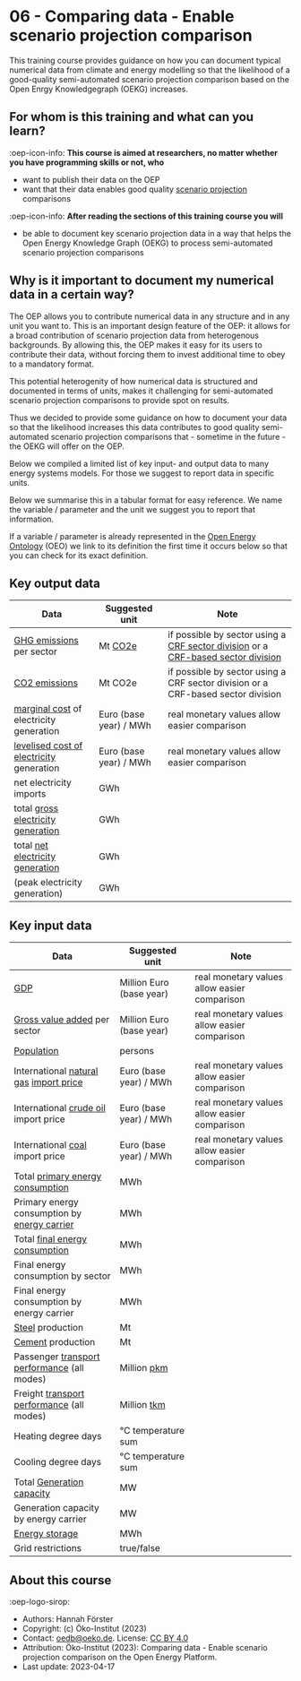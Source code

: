 # 06 - Comparing data - Enable scenario projection comparison

This training course provides guidance on how you can document typical numerical data from climate and energy modelling so
that the likelihood of a good-quality semi-automated scenario projection comparison based on the Open Enrgy Knowledgegraph (OEKG) increases.

## For whom is this training and what can you learn?

:oep-icon-info: **This course is aimed at researchers, no matter whether you have programming skills or not, who**

- want to publish their data on the OEP
- want that their data enables good quality [scenario projection](https://openenergy-platform.org/ontology/oeo/OEO_00010262) comparisons

:oep-icon-info: **After reading the sections of this training course you will**

- be able to document key scenario projection data in a way that helps the Open Energy Knowledge Graph (OEKG) to process semi-automated scenario projection comparisons

## Why is it important to document my numerical data in a certain way?

The OEP allows you to contribute numerical data in any structure and in any unit you want to. This is an important design feature of the OEP: it allows for a broad contribution of scenario projection data from heterogenous backgrounds. By allowing this, the OEP makes it easy for its users to contribute their data, without forcing them to invest additional time to obey to a mandatory format.

This potential heterogenity of how numerical data is structured and documented in terms of units, makes it challenging for semi-automated scenario projection comparisons to provide spot on results.

Thus we decided to provide some guidance on how to document your data so that the likelihood increases this data contributes to good quality semi-automated scenario projection comparisons that - sometime in the future - the OEKG will offer on the OEP.

Below we compiled a limited list of key input- and output data to many energy systems models. For those we suggest to report data in specific units.

Below we summarise this in a tabular format for easy reference. We name the variable / parameter and the unit we suggest you to report that information.

 If a variable / parameter is already represented in the [Open Energy Ontology](https://openenergy-platform.org/ontology/) (OEO) we link to its definition the first time it occurs below so that you can check for its exact definition. 

## Key output data

|  Data |Suggested unit   | Note  |
|---|---|---|
|  [GHG emissions](https://openenergy-platform.org/ontology/oeo/OEO_00140082) per sector |Mt [CO2e](https://openenergy-platform.org/ontology/oeo/OEO_00140083)   | if possible by sector using a [CRF sector division]([https://openenergy-platform.org/ontology/oeo/OEO_00010402](http://openenergy-platform.org/ontology/oeo/OEO_00010055)) or a [CRF-based sector division](https://openenergy-platform.org/ontology/oeo/OEO_00010402) |
| [CO2 emissions](http://openenergy-platform.org/ontology/oeo/OEO_00260008)  | Mt CO2e |  if possible by sector using a CRF sector division or a CRF-based sector division |
| [marginal cost](https://openenergy-platform.org/ontology/oeo/OEO_00040008) of electricity generation    | Euro (base year) / MWh   | real monetary values allow easier comparison |
|[levelised cost of electricity](https://openenergy-platform.org/ontology/oeo/OEO_00020127) generation|Euro (base year) / MWh|real monetary values allow easier comparison|
|net electricity imports|GWh||
|total [gross electricity generation](https://openenergy-platform.org/ontology/oeo/OEO_00240012)|GWh||
|total [net electricity generation](https://openenergy-platform.org/ontology/oeo/OEO_00240013)|GWh||
|(peak electricity generation)|GWh||


## Key input data

|  Data |Suggested unit   | Note   |
|---|---|---|
|  [GDP](https://openenergy-platform.org/ontology/oeo/OEO_00140013) |Million Euro (base year)   |  real monetary values allow easier comparison |
|  [Gross value added](https://openenergy-platform.org/ontology/oeo/OEO_00140023) per sector | Million Euro (base year)  | real monetary values allow easier comparison  |
| [Population](https://openenergy-platform.org/ontology/oeo/OEO_00230013)  | persons   |   |
|  International [natural gas](https://openenergy-platform.org/ontology/oeo/OEO_00000292) [import price](https://openenergy-platform.org/ontology/oeo/OEO_00240036) | Euro (base year) / MWh   | real monetary values allow easier comparison  |
| International [crude oil](https://openenergy-platform.org/ontology/oeo/OEO_00000115) import price  | Euro (base year) / MWh   | real monetary values allow easier comparison  |
| International [coal](https://openenergy-platform.org/ontology/oeo/OEO_00000088) import price   | Euro (base year) / MWh  | real monetary values allow easier comparison  |
|Total [primary energy consumption](https://openenergy-platform.org/ontology/oeo/OEO_00050018)|MWh||
|Primary energy consumption by [energy carrier](https://openenergy-platform.org/ontology/oeo/OEO_00020039)|MWh||
|Total [final energy consumption](https://openenergy-platform.org/ontology/oeo/OEO_00050016)|MWh||
|Final energy consumption by sector|MWh||
|Final energy consumption by energy carrier|MWh||
|[Steel](https://openenergy-platform.org/ontology/oeo/OEO_00240034) production|Mt||
|[Cement](https://openenergy-platform.org/ontology/oeo/OEO_00240029) production|Mt||
|Passenger [transport performance](http://openenergy-platform.org/ontology/oeo/OEO_00320000) (all modes)|Million [pkm](http://openenergy-platform.org/ontology/oeo/OEO_00320002)||
|Freight [transport performance](http://openenergy-platform.org/ontology/oeo/OEO_00320000) (all modes)|Million [tkm](http://openenergy-platform.org/ontology/oeo/OEO_00320003)||
|Heating degree days|°C temperature sum||
|Cooling degree days|°C temperature sum||
|Total [Generation capacity](https://openenergy-platform.org/ontology/oeo/OEO_00010257)|MW||
|Generation capacity by energy carrier|MW||
|[Energy storage](http://openenergy-platform.org/ontology/oeo/OEO_00230000)|MWh||
|Grid restrictions|true/false||









## About this course

:oep-logo-sirop:

- Authors: Hannah Förster
- Copyright: (c) Öko-Institut (2023)
- Contact: oedb@oeko.de. License: [CC BY 4.0](https://creativecommons.org/licenses/by/4.0/deed.en)
- Attribution: Öko-Institut (2023): Comparing data - Enable scenario projection comparison on the Open Energy Platform. 
- Last update: 2023-04-17
